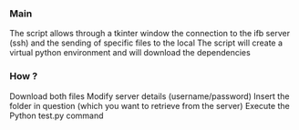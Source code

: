 ### Main
The script allows through a tkinter window the connection to the ifb server (ssh) and the sending of specific files to the local
The script will create a virtual python environment and will download the dependencies

### How ? 
Download both files
Modify server details (username/password)
Insert the folder in question (which you want to retrieve from the server)
Execute the Python test.py command



